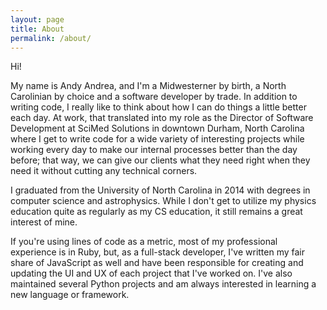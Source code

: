 ```yaml
---
layout: page
title: About
permalink: /about/
---
```


Hi!

My name is Andy Andrea, and I'm a Midwesterner by birth, a North Carolinian by
choice and a software developer by trade. In addition to writing code, I really
like to think about how I can do things a little better each day. At work,
that translated into my role as the Director of Software Development at SciMed
Solutions in downtown Durham, North Carolina where I get to write code for a
wide variety of interesting projects while working every day to make our
internal processes better than the day before; that way, we can give our clients
what they need right when they need it without cutting any technical corners.

I graduated from the University of North Carolina in 2014 with degrees in
computer science and astrophysics. While I don't get to utilize my physics
education quite as regularly as my CS education, it still remains a great
interest of mine.

If you're using lines of code as a metric, most of my professional experience is
in Ruby, but, as a full-stack developer, I've written my fair share of
JavaScript as well and have been responsible for creating and updating the UI
and UX of each project that I've worked on. I've also maintained several Python
projects and am always interested in learning a new language or framework.
